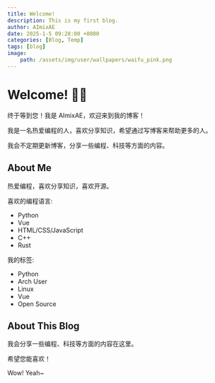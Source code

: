 ```yaml
---
title: Welcome!
description: This is my first blog.
author: AImixAE
date: 2025-1-5 09:28:00 +0800
categories: [Blog, Temp]
tags: [blog]
image:
    path: /assets/img/user/wallpapers/waifu_pink.png
---
```


# Welcome! 🥳🎉

终于等到您！我是 AImixAE，欢迎来到我的博客！

我是一名热爱编程的人，喜欢分享知识，希望通过写博客来帮助更多的人。

我会不定期更新博客，分享一些编程、科技等方面的内容。

## About Me

热爱编程，喜欢分享知识，喜欢开源。

喜欢的编程语言:

-   Python
-   Vue
-   HTML/CSS/JavaScript
-   C++
-   Rust

我的标签:

-   Python
-   Arch User
-   Linux
-   Vue
-   Open Source

## About This Blog

我会分享一些编程、科技等方面的内容在这里。

希望您能喜欢！

Wow! Yeah~
